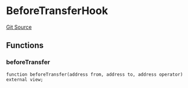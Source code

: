 # BeforeTransferHook
[Git Source](https://github.com/Level-Money/contracts/blob/cdcafc63c9abdb8c667176cf6dd45d63276ad690/src/v1/vaults/base/BoringVault.sol)


## Functions
### beforeTransfer


```solidity
function beforeTransfer(address from, address to, address operator) external view;
```

